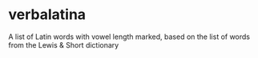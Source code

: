verbalatina
===========

A list of Latin words with vowel length marked, based on the list of words from the Lewis & Short dictionary
